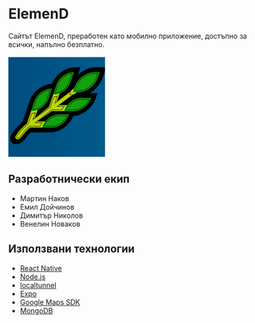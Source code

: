 # ElemenD
Сайтът ElemenD, преработен като мобилно приложение, достъпно за всички, напълно безплатно.<br><br>
![logo](https://github.com/generot/ElemenD/blob/main/assets/emicon.png)

## Разработнически екип
  - Мартин Наков<br>
  - Емил Дойчинов<br>
  - Димитър Николов<br>
  - Венелин Новаков<br>

## Използвани технологии
  - [React Native](https://reactnative.dev/)<br>
  - [Node.js](https://nodejs.org/en/)<br>
  - [localtunnel](https://github.com/localtunnel/localtunnel)<br>
  - [Expo](https://expo.io/)<br>
  - [Google Maps SDK](https://console.cloud.google.com/apis/library/maps-android-backend.googleapis.com?id=01d8f5af-dc9a-4b12-af6f-37029d8e3e71&project=analog-codex-283407)<br>
  - [MongoDB](https://www.mongodb.com/)<br>
